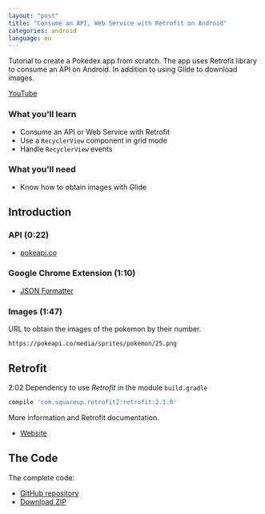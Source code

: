 ```yaml
---
layout: "post"
title: "Consume an API, Web Service with Retrofit on Android"
categories: android
language: en
---
```


Tutorial to create a Pokédex app from scratch. The app uses Retrofit library to consume an API on Android. In addition to using Glide to download images.

[YouTube](https://www.youtube.com/watch?v=xQn8u4Htib4)

### What you'll learn
* Consume an API or Web Service with Retrofit
* Use a `RecyclerView` component in grid mode
* Handle `RecyclerView` events

### What you'll need
* Know how to obtain images with Glide

## Introduction

### API (0:22)
* [pokeapi.co](https://pokeapi.co/)

### Google Chrome Extension (1:10)
* [JSON Formatter](https://chrome.google.com/webstore/detail/json-formatter/bcjindcccaagfpapjjmafapmmgkkhgoa)

### Images (1:47)
URL to obtain the images of the pokemon by their number.

```http
https://pokeapi.co/media/sprites/pokemon/25.png
```

## Retrofit
2:02 Dependency to use *Retrofit* in the module `build.gradle`

```groovy
compile 'com.squareup.retrofit2:retrofit:2.1.0'
```

More information and Retrofit documentation.

* [Website](http://square.github.io/retrofit/)

## The Code
The complete code:

* [GitHub repository](https://github.com/adanieldev/Pokedex)
* [Download ZIP](https://github.com/adanieldev/Pokedex/archive/master.zip)
